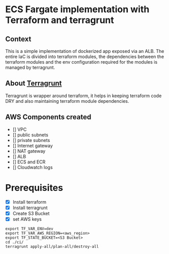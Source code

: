 # ECS Fargate implementation with Terraform and terragrunt
## Context
This is a simple implementation of dockerized app exposed via an ALB. The entire IaC is divided into terraform modules, the dependencies between the terraform modules and the env configuration required for the modules is managed by terragrunt.
## About [Terragrunt](https://terragrunt.gruntwork.io/)
Terragrunt is wrapper around terraform, it helps in keeping terraform code DRY and also maintaining terraform module dependencies.
## AWS Components created
* [] VPC
* [] public subnets
* [] private subnets
* [] Internet gateway
* [] NAT gateway
* [] ALB
* [] ECS and ECR
* [] Cloudwatch logs

# Prerequisites
- [x] Install terraform
- [x] Install terragrunt
- [x] Create S3 Bucket
- [x] set AWS keys

```Provision Infra
export TF_VAR_ENV=dev
export TF_VAR_AWS_REGION=<aws_region>
export TF_STATE_BUCKET=<S3 Bucket>
cd ./ci/
terragrunt apply-all/plan-all/destroy-all
```


